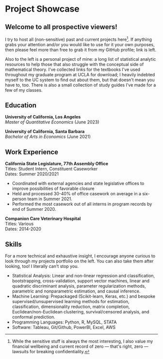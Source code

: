 # Project Showcase

## Welcome to all prospective viewers!

I try to host all (non-sensitive) past and current projects here[^1]. If anything grabs your attention and/or you would like to use for it your own purposes, then please feel more than free to grab it from my GitHub profile; link is left.

[^1]: While the sensitive stuff is always the most interesting, I also value my financial wellbeing and current record of zero — that's right, zero — lawsuits for breaking confidentiality.

Also to the left is a personal project of mine: a long list of statistical analytic resources to help those that also struggle with the conceptual side of mathematical theory. I've collected links for the textbooks I've used throughout my graduate program at UCLA for download; I heavily indebted myself to the UC system to find out about them, but that doesn't mean you have to, too. There is also a small collection of study guides I've made for a few of my classes.

## Education
**University of California, Los Angeles** <br>
*Master of Quantitative Economics* (June 2023)

**University of California, Santa Barbara** <br>
*Bachelor of Arts in Economics* (June 2021)

## Work Experience
**California State Legislature, 77th Assembly Office** <br>
Titles: Student Intern, Constituent Caseworker <br> 
Dates: Summer 2020/2021

- Coordinated with external agencies and state legislative offices to improve possibilities of favorable closure
- Held and processed 30-40% of office casework on average in a six-person team in Summer 2021.
- Performed the most casework out of all interns in program records by end of Summer 2020.

**Companion Care Veterinary Hospital** <br>
Titles: Various <br> 
Dates: 2014-2020

## Skills

For a more technical and exhaustive insight, I encourage anyone curious to look through my projects portfolio on the left. You can also take them after looking, too! I literally can't stop you.

- Statistical Analysis: Linear and non-linear regression and classification, bootstrapping, cross-validation, support vector machines, linear and quadratic discriminant analysis, parameter regularization methods, parametric and nonparametric estimation, and causal inference.
- Machine Learning: Prepackaged (Scikit-learn, Keras, etc.) and bespoke supervised/unsupervised learning methods for estimation, classification, dimensionality reduction, matrix completion, Euclidean/non-Euclidean clustering, survival/censored analysis, and conformal prediction.
- Programming Languages: Python, R, MySQL, STATA
- Software: Tableau, Git/Github, PowerBI, Excel, AWS

